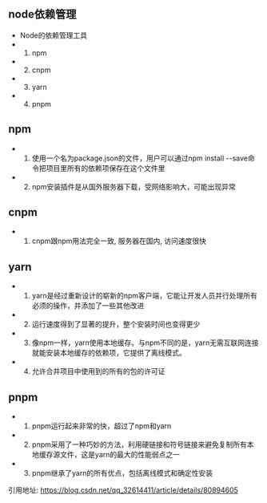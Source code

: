 ## node依赖管理
- Node的依赖管理工具
- 1. npm 
- 2. cnpm 
- 3. yarn
- 4. pnpm

## npm
- 1. 使用一个名为package.json的文件，用户可以通过npm install --save命令把项目里所有的依赖项保存在这个文件里
- 2. npm安装插件是从国外服务器下载，受网络影响大，可能出现异常

## cnpm
- 1. cnpm跟npm用法完全一致, 服务器在国内, 访问速度很快

## yarn
- 1. yarn是经过重新设计的崭新的npm客户端，它能让开发人员并行处理所有必须的操作，并添加了一些其他改进
- 2. 运行速度得到了显著的提升，整个安装时间也变得更少
- 3. 像npm一样，yarn使用本地缓存。与npm不同的是，yarn无需互联网连接就能安装本地缓存的依赖项，它提供了离线模式。
- 4. 允许合并项目中使用到的所有的包的许可证

## pnpm
- 1. pnpm运行起来非常的快，超过了npm和yarn
- 2. pnpm采用了一种巧妙的方法，利用硬链接和符号链接来避免复制所有本地缓存源文件，这是yarn的最大的性能弱点之一
- 3. pnpm继承了yarn的所有优点，包括离线模式和确定性安装

 引用地址:  https://blog.csdn.net/qq_32614411/article/details/80894605
